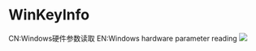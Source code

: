 # WinKeyInfo
CN:Windows硬件参数读取   EN:Windows hardware parameter reading
[![](https://img.shields.io/badge/MIT-license-brightgreen.svg)](https://github.com/CodeHack-V/WinKeyInfo/blob/main/LICENSE)

